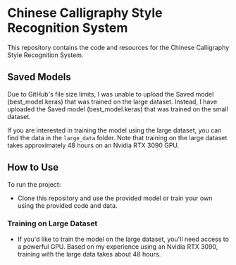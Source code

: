 # Chinese Calligraphy Style Recognition System

This repository contains the code and resources for the Chinese Calligraphy Style Recognition System.

## Saved Models

Due to GitHub's file size limits, I was unable to upload the Saved model (best_model.keras) that was trained on the large dataset. Instead, I have uploaded the Saved model (best_model.keras) that was trained on the small dataset.

If you are interested in training the model using the large dataset, you can find the data in the `large_data` folder. Note that training on the large dataset takes approximately 48 hours on an Nvidia RTX 3090 GPU.

## How to Use

To run the project:
- Clone this repository and use the provided model or train your own using the provided code and data.

### Training on Large Dataset
- If you'd like to train the model on the large dataset, you'll need access to a powerful GPU. Based on my experience using an Nvidia RTX 3090, training with the large data takes about 48 hours.
